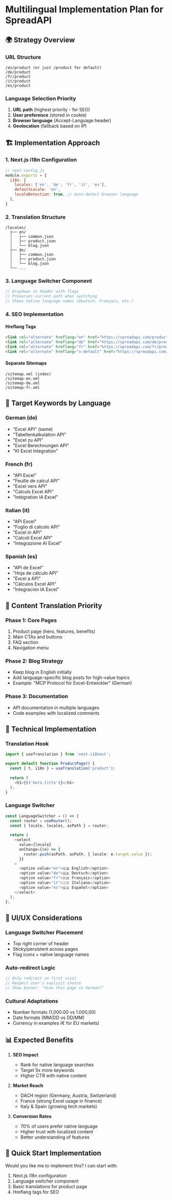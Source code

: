 # Multilingual Implementation Plan for SpreadAPI

## 🌍 Strategy Overview

### URL Structure
```
/en/product (or just /product for default)
/de/product
/fr/product
/it/product
/es/product
```

### Language Selection Priority
1. **URL path** (highest priority - for SEO)
2. **User preference** (stored in cookie)
3. **Browser language** (Accept-Language header)
4. **Geolocation** (fallback based on IP)

## 🏗️ Implementation Approach

### 1. Next.js i18n Configuration

```javascript
// next.config.js
module.exports = {
  i18n: {
    locales: ['en', 'de', 'fr', 'it', 'es'],
    defaultLocale: 'en',
    localeDetection: true, // Auto-detect browser language
  },
}
```

### 2. Translation Structure

```
/locales/
  ├── en/
  │   ├── common.json
  │   ├── product.json
  │   └── blog.json
  ├── de/
  │   ├── common.json
  │   ├── product.json
  │   └── blog.json
  └── ...
```

### 3. Language Switcher Component

```typescript
// Dropdown in header with flags
// Preserves current path when switching
// Shows native language names (Deutsch, Français, etc.)
```

### 4. SEO Implementation

#### Hreflang Tags
```html
<link rel="alternate" hreflang="en" href="https://spreadapi.com/product" />
<link rel="alternate" hreflang="de" href="https://spreadapi.com/de/product" />
<link rel="alternate" hreflang="fr" href="https://spreadapi.com/fr/product" />
<link rel="alternate" hreflang="x-default" href="https://spreadapi.com/product" />
```

#### Separate Sitemaps
```
/sitemap.xml (index)
/sitemap-en.xml
/sitemap-de.xml
/sitemap-fr.xml
```

## 🎯 Target Keywords by Language

### German (de)
- "Excel API" (same)
- "Tabellenkalkulation API"
- "Excel zu API"
- "Excel Berechnungen API"
- "KI Excel Integration"

### French (fr)
- "API Excel"
- "Feuille de calcul API"
- "Excel vers API"
- "Calculs Excel API"
- "Intégration IA Excel"

### Italian (it)
- "API Excel"
- "Foglio di calcolo API"
- "Excel in API"
- "Calcoli Excel API"
- "Integrazione AI Excel"

### Spanish (es)
- "API de Excel"
- "Hoja de cálculo API"
- "Excel a API"
- "Cálculos Excel API"
- "Integración IA Excel"

## 📝 Content Translation Priority

### Phase 1: Core Pages
1. Product page (hero, features, benefits)
2. Main CTAs and buttons
3. FAQ section
4. Navigation menu

### Phase 2: Blog Strategy
- Keep blog in English initially
- Add language-specific blog posts for high-value topics
- Example: "MCP Protocol für Excel-Entwickler" (German)

### Phase 3: Documentation
- API documentation in multiple languages
- Code examples with localized comments

## 🔧 Technical Implementation

### Translation Hook
```typescript
import { useTranslation } from 'next-i18next';

export default function ProductPage() {
  const { t, i18n } = useTranslation('product');
  
  return (
    <h1>{t('hero.title')}</h1>
  );
}
```

### Language Switcher
```typescript
const LanguageSwitcher = () => {
  const router = useRouter();
  const { locale, locales, asPath } = router;
  
  return (
    <select 
      value={locale}
      onChange={(e) => {
        router.push(asPath, asPath, { locale: e.target.value });
      }}
    >
      <option value="en">🇬🇧 English</option>
      <option value="de">🇩🇪 Deutsch</option>
      <option value="fr">🇫🇷 Français</option>
      <option value="it">🇮🇹 Italiano</option>
      <option value="es">🇪🇸 Español</option>
    </select>
  );
};
```

## 🎨 UI/UX Considerations

### Language Switcher Placement
- Top right corner of header
- Sticky/persistent across pages
- Flag icons + native language names

### Auto-redirect Logic
```javascript
// Only redirect on first visit
// Respect user's explicit choice
// Show banner: "View this page in German?"
```

### Cultural Adaptations
- Number formats (1,000.00 vs 1.000,00)
- Date formats (MM/DD vs DD/MM)
- Currency in examples (€ for EU markets)

## 📊 Expected Benefits

1. **SEO Impact**
   - Rank for native language searches
   - Target 5x more keywords
   - Higher CTR with native content

2. **Market Reach**
   - DACH region (Germany, Austria, Switzerland)
   - France (strong Excel usage in finance)
   - Italy & Spain (growing tech markets)

3. **Conversion Rates**
   - 70% of users prefer native language
   - Higher trust with localized content
   - Better understanding of features

## 🚀 Quick Start Implementation

Would you like me to implement this? I can start with:
1. Next.js i18n configuration
2. Language switcher component
3. Basic translations for product page
4. Hreflang tags for SEO